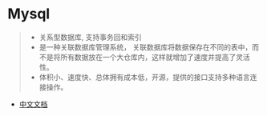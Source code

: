 # Mysql

>- 关系型数据库, 支持事务回和索引
>- 是一种关联数据库管理系统， 关联数据库将数据保存在不同的表中，而不是将所有数据放在一个大仓库内，这样就增加了速度并提高了灵活性。
>- 体积小、速度快、总体拥有成本低，开源，提供的接口支持多种语言连接操作。

- [中文文档](https://www.mysqlzh.com/)